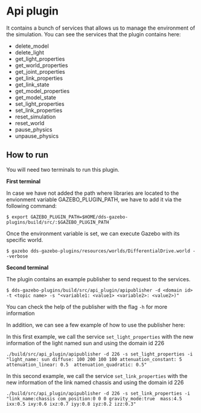 # Api plugin
It contains a bunch of services that allows us to manage the environment of the simulation. You can see the services that the plugin contains here:
*   delete_model
*   delete_light
*   get_light_properties
*   get_world_properties
*   get_joint_properties
*   get_link_properties
*   get_link_state
*   get_model_properties
*   get_model_state
*   set_light_properties
*   set_link_properties
*   reset_simulation
*   reset_world
*   pause_physics
*   unpause_physics

## How to run
You will need two terminals to run this plugin. 

**First terminal**

In case we have not added the path where libraries are located to the envionment variable GAZEBO_PLUGIN_PATH,
we have to add it via the following command:

```
$ export GAZEBO_PLUGIN_PATH=$HOME/dds-gazebo-plugins/build/src/:$GAZEBO_PLUGIN_PATH
```
Once the environment variable is set, we can execute Gazebo with its specific world.

```
$ gazebo dds-gazebo-plugins/resources/worlds/DifferentialDrive.world --verbose
```
**Second terminal**

The plugin contains an example publisher to send request to the services.
```
$ dds-gazebo-plugins/build/src/api_plugin/apipublisher -d <domain id> -t <topic name> -s "<variable1: <value1> <variable2>: <value2>)"
```

You can check the help of the publisher with the flag `-h` for more information

In addition, we can see a few example of how to use the publisher here:

In this first example, we call the service `set_light_properties` with the new information of the light named sun and using the domain id 226

```
./build/src/api_plugin/apipublisher -d 226 -s set_light_properties -i "light_name: sun diffuse: 100 200 100 100 attenuation_constant: 5  attenuation_linear: 0.5  attenuation_quadratic: 0.5"
```

In this second example, we call the service `set_link_properties` with the new information of the link named chassis and using the domain id 226

```
./build/src/api_plugin/apipublisher -d 226 -s set_link_properties -i "link_name:chassis com_position:0 0 0 gravity_mode:true  mass:4.5 ixx:0.5 ixy:0.6 ixz:0.7 iyy:0.8 iyz:0.2 izz:0.3"
```